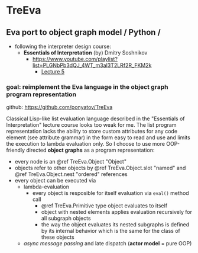 # TreEva
## Eva port to object graph model / Python /

* following the interpreter design course:
    * **Essentials of Interpretation** (by) Dmitry Soshnikov
        * https://www.youtube.com/playlist?list=PLGNbPb3dQJ_4WT_m3aI3T2LRf2R_FKM2k
            * [Lecture 5](https://www.youtube.com/watch?v=MQYs7rFfQ-Q&list=PLGNbPb3dQJ_4WT_m3aI3T2LRf2R_FKM2k&index=5)

### goal: reimplement the Eva language in the **object graph** program representation

github: https://github.com/ponyatov/TreEva

Classical Lisp-like list evaluation language described in the "Essentials of
Interpretation" lecture course looks too weak for me. The list program
representation lacks the ability to store custom attributes for any code element
(see attribute grammar) in the form easy to read and use and limits the
execution to lambda evaluation only.  So I choose to use more OOP-friendly
directed **object graphs** as a program representation:
- every node is an @ref TreEva.Object "Object"
- objects refer to other objects by @ref TreEva.Object.slot "named" and @ref TreEva.Object.nest "ordered" references
- every object can be executed via
  - lambda-evaluation
    - every object is resposible for itself evaluation via `eval()` method call
      - @ref TreEva.Primitive type object evaluates to itself
      - object with nested elements applies evaluation recursively for all subgraph objects
      - the way the object evaluates its nested subgraphs is defined by its internal behavior
        which is the same for the class of these objects
  - *async message passing* and late dispatch (**actor model** = pure OOP)
